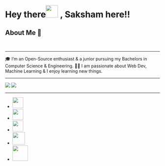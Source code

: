 <h1>  Hey there<img height="40px" src="https://github.com/TheDudeThatCode/TheDudeThatCode/blob/master/Assets/Hi.gif"> , Saksham here!!</h1>

<h2>About Me 🚀</h2>
<br>
<hr>
🎓 I’m an Open-Source enthusiast & a junior pursuing my Bachelors in Computer Science & Engineering.
👨‍💻 I am passionate about  Web Dev, Machine Learning & I enjoy learning new things.
<hr>




<img src="https://github-readme-stats.vercel.app/api?username=Cipher-08&theme=blue-green&show_icons=true&count_private=true">


<img src="https://github-readme-stats.vercel.app/api/top-langs/?username=Cipher-08">


<hr>
 <ul>
            <li>
                <a href="https://github.com/Cipher-08"><img height="35px" src="http://pngimg.com/uploads/github/github_PNG40.png" alt=""></a>
            </li>
            <li>
                <a href="https://twitter.com/Capable108"> <img height="35px" src="https://logodownload.org/wp-content/uploads/2014/09/twitter-logo-4.png" alt=""></a>
            </li>
            <li>
                <a href="https://www.instagram.com/thecapableawasthi_/"><img height="35px" src="https://cdn2.iconfinder.com/data/icons/social-media-2285/512/1_Instagram_colored_svg_1-512.png" alt=""></a>
            </li>
            <li>
                <a href="https://www.reddit.com/user/Saksham-Awasthi"><img height="40px" src="https://cdn3.iconfinder.com/data/icons/social-media-black-white-2/512/BW_Reddit_glyph_svg-512.png" alt=""></a>
            </li>
            <li>
                <a href="https://www.linkedin.com/in/saksham-awasthi-664545202/"><img height="50px" src="https://icons-for-free.com/iconfiles/png/512/linkedin+logo+logo+website+icon-1320190502911715717.png" alt=""></a>
            </li>

 </ul>
      
